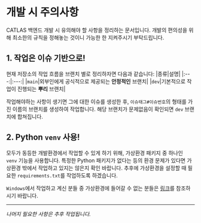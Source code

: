 # 개발 시 주의사항
CATLAS 백엔드 개발 시 유의해야 할 사항을 정리하는 문서입니다. 개발의 편의성을 위해 최소한의 규칙을 정해놓는 것이니 가능한 한 지켜주시기 부탁드립니다.

## 1. 작업은 이슈 기반으로!
현재 저장소의 작업 흐름을 브랜치 별로 정리하자면 다음과 같습니다:
|종류|설명|
|:---:|:---:|
|`main`|외부인에게 공식적으로 제공되는 **안정적인** 브랜치|
|`dev`|기본적으로 작업이 진행되는 **뿌리** 브랜치|

작업해야하는 사항이 생기면 그에 대한 이슈를 생성한 후, `이슈태그#이슈번호`의 형태를 가진 이름의 브랜치를 생성하여 작업합니다. 해당 브랜치가 문제없음이 확인되면 `dev` 브랜치에 합쳐집니다.

## 2. Python `venv` 사용!
모두가 동등한 개발환경에서 작업할 수 있게 하기 위해, 가상환경 패키지 중 하나인 `venv` 기능을 사용합니다. 특정한 Python 패키지가 없다는 등의 환경 문제가 있다면 가상환경 밖에서 작업하고 있지는 않은지 확인 바랍니다. 추후에 가상환경을 설정할 때 필요한 `requirements.txt`를 작업하도록 하겠습니다.

`Windows`에서 작업하고 계신 분들 중 가상환경에 들어갈 수 없는 분들은 [링크](https://hatchling13.github.io/windows-powershell-execution-policy/)를 참조하시기 바랍니다.

---

*나머지 필요한 사항은 추후 작업됩니다.*